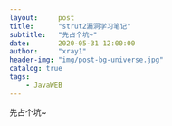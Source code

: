 ```yaml
---
layout:     post
title:      "strut2漏洞学习笔记"
subtitle:   "先占个坑~"
date:       2020-05-31 12:00:00
author:     "xray1"
header-img: "img/post-bg-universe.jpg"
catalog: true
tags:
    - JavaWEB
---
```


先占个坑~